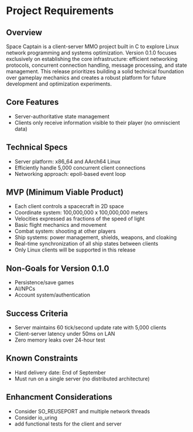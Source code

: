 # Project Requirements

## Overview
Space Captain is a client-server MMO project built in C to explore Linux network programming and systems optimization. Version 0.1.0 focuses exclusively on establishing the core infrastructure: efficient networking protocols, concurrent connection handling, message processing, and state management. This release prioritizes building a solid technical foundation over gameplay mechanics and creates a robust platform for future development and optimization experiments.

## Core Features
- Server-authoritative state management
- Clients only receive information visible to their player (no omniscient data)

## Technical Specs
- Server platform: x86_64 and AArch64 Linux
- Efficiently handle 5,000 concurrent client connections
- Networking approach: epoll-based event loop

## MVP (Minimum Viable Product)
- Each client controls a spacecraft in 2D space
- Coordinate system: 100,000,000 x 100,000,000 meters
- Velocities expressed as fractions of the speed of light
- Basic flight mechanics and movement
- Combat system: shooting at other players
- Ship systems: power management, shields, weapons, and cloaking
- Real-time synchronization of all ship states between clients
- Only Linux clients will be supported in this release

## Non-Goals for Version 0.1.0
- Persistence/save games
- AI/NPCs
- Account system/authentication

## Success Criteria
- Server maintains 60 tick/second update rate with 5,000 clients
- Client-server latency under 50ms on LAN
- Zero memory leaks over 24-hour test

## Known Constraints
- Hard delivery date: End of September
- Must run on a single server (no distributed architecture)

## Enhancment Considerations
- Consider SO_REUSEPORT and multiple network threads
- Consider io_uring
- add functional tests for the client and server
